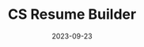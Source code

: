 ---
title: "CS Resume Builder"
description: "We give you personalized resume reviews to help you pass the resume screening process."
date: 2023-09-23
path: "https://www.csresumebuilder.com/"
image: "assets/img/csresumebuilder.svg"
---
